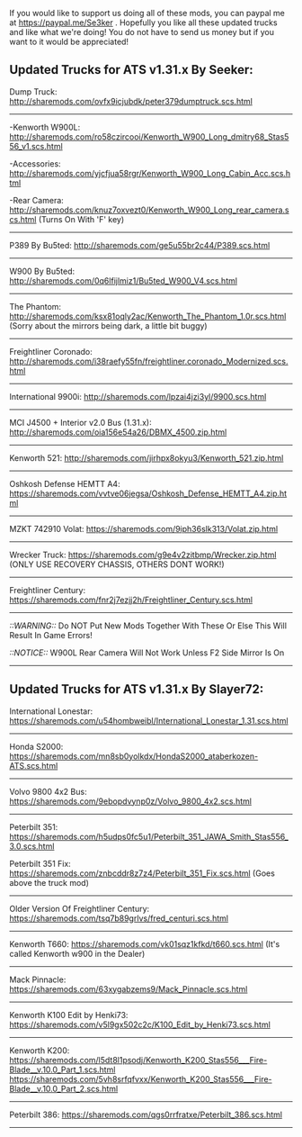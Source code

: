 If you would like to support us doing all of these mods, you can paypal me at https://paypal.me/Se3ker . Hopefully you like all these updated trucks and like what we're doing! You do not have to send us money but if you want to it would be appreciated!



Updated Trucks for ATS v1.31.x By Seeker:
-------------------------------------

Dump Truck: http://sharemods.com/ovfx9icjubdk/peter379dumptruck.scs.html

-------------------------------------

  -Kenworth W900L: http://sharemods.com/ro58czircooi/Kenworth_W900_Long_dmitry68_Stas556_v1.scs.html

   -Accessories: http://sharemods.com/yjcfjua58rgr/Kenworth_W900_Long_Cabin_Acc.scs.html

   -Rear Camera: http://sharemods.com/knuz7oxvezt0/Kenworth_W900_Long_rear_camera.scs.html  (Turns On With 'F' key)

-------------------------------------

P389 By Bu5ted: http://sharemods.com/ge5u55br2c44/P389.scs.html

-------------------------------------

W900 By Bu5ted: http://sharemods.com/0q6lfijlmiz1/Bu5ted_W900_V4.scs.html

-------------------------------------

The Phantom: http://sharemods.com/ksx81oqly2ac/Kenworth_The_Phantom_1.0r.scs.html (Sorry about the mirrors being dark, a little bit buggy)

-------------------------------------

Freightliner Coronado: http://sharemods.com/i38raefy55fn/freightliner.coronado_Modernized.scs.html

-------------------------------------

International 9900i: http://sharemods.com/lpzai4jzi3yl/9900.scs.html

-------------------------------------

MCI J4500 + Interior v2.0 Bus (1.31.x): http://sharemods.com/oia156e54a26/DBMX_4500.zip.html

-------------------------------------

Kenworth 521: http://sharemods.com/jirhpx8okyu3/Kenworth_521.zip.html

-------------------------------------

Oshkosh Defense HEMTT A4: https://sharemods.com/vvtve06jegsa/Oshkosh_Defense_HEMTT_A4.zip.html

-------------------------------------

MZKT 742910 Volat: https://sharemods.com/9iph36slk313/Volat.zip.html

-------------------------------------

Wrecker Truck: https://sharemods.com/g9e4v2zitbmp/Wrecker.zip.html  (ONLY USE RECOVERY CHASSIS, OTHERS DONT WORK!)

-------------------------------------

Freightliner Century: https://sharemods.com/fnr2j7ezjj2h/Freightliner_Century.scs.html

-------------------------------------


*::WARNING::*  Do NOT Put New Mods Together With These Or Else This Will Result In Game Errors!

*::NOTICE::*   W900L Rear Camera Will Not Work Unless F2 Side Mirror Is On


---------------------------------------------------------------------------------------------------------------------------------------




Updated Trucks for ATS v1.31.x By Slayer72:
-------------------------------------

International Lonestar: https://sharemods.com/u54hombweibl/International_Lonestar_1.31.scs.html

-------------------------------------

Honda S2000: https://sharemods.com/mn8sb0yolkdx/HondaS2000_ataberkozen-ATS.scs.html

-------------------------------------

Volvo 9800 4x2 Bus: https://sharemods.com/9ebopdvynp0z/Volvo_9800_4x2.scs.html

-------------------------------------

Peterbilt 351: https://sharemods.com/h5udps0fc5u1/Peterbilt_351_JAWA_Smith_Stas556_3.0.scs.html

Peterbilt 351 Fix: https://sharemods.com/znbcddr8z7z4/Peterbilt_351_Fix.scs.html (Goes above the truck mod)

-------------------------------------

Older Version Of Freightliner Century: https://sharemods.com/tsq7b89grlvs/fred_centuri.scs.html

-------------------------------------

Kenworth T660: https://sharemods.com/vk01sqz1kfkd/t660.scs.html (It's called Kenworth w900 in the Dealer)

-------------------------------------

Mack Pinnacle: https://sharemods.com/63xygabzems9/Mack_Pinnacle.scs.html

-------------------------------------

Kenworth K100 Edit by Henki73: https://sharemods.com/v5l9gx502c2c/K100_Edit_by_Henki73.scs.html

-------------------------------------
     
Kenworth K200: https://sharemods.com/l5dt8l1psodj/Kenworth_K200_Stas556___Fire-Blade__v.10.0_Part_1.scs.html
               https://sharemods.com/5vh8srfqfvxx/Kenworth_K200_Stas556___Fire-Blade__v.10.0_Part_2.scs.html
               
-------------------------------------

Peterbilt 386: https://sharemods.com/qgs0rrfratxe/Peterbilt_386.scs.html

-------------------------------------

